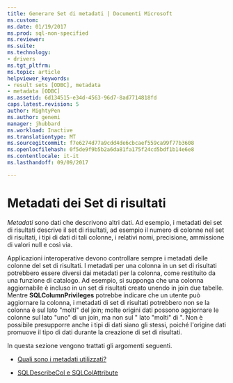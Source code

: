 ```yaml
---
title: Generare Set di metadati | Documenti Microsoft
ms.custom: 
ms.date: 01/19/2017
ms.prod: sql-non-specified
ms.reviewer: 
ms.suite: 
ms.technology:
- drivers
ms.tgt_pltfrm: 
ms.topic: article
helpviewer_keywords:
- result sets [ODBC], metadata
- metadata [ODBC]
ms.assetid: 6d134515-e34d-4563-96d7-8ad7714818fd
caps.latest.revision: 5
author: MightyPen
ms.author: genemi
manager: jhubbard
ms.workload: Inactive
ms.translationtype: MT
ms.sourcegitcommit: f7e6274d77a9cdd4de6cbcaef559ca99f77b3608
ms.openlocfilehash: 0f5de9f9b5b2a6da81fa175f24cd5bdf1b14e6e8
ms.contentlocale: it-it
ms.lasthandoff: 09/09/2017

---
```

# <a name="result-set-metadata"></a>Metadati dei Set di risultati
*Metadati* sono dati che descrivono altri dati. Ad esempio, i metadati dei set di risultati descrive il set di risultati, ad esempio il numero di colonne nel set di risultati, i tipi di dati di tali colonne, i relativi nomi, precisione, ammissione di valori null e così via.  
  
 Applicazioni interoperative devono controllare sempre i metadati delle colonne del set di risultati. I metadati per una colonna in un set di risultati potrebbero essere diversi dai metadati per la colonna, come restituito da una funzione di catalogo. Ad esempio, si supponga che una colonna aggiornabile è incluso in un set di risultati creato unendo in join due tabelle. Mentre **SQLColumnPrivileges** potrebbe indicare che un utente può aggiornare la colonna, i metadati di set di risultati potrebbero non se la colonna è sul lato "molti" del join; molte origini dati possono aggiornare le colonne sul lato "uno" di un join, ma non sul " lato "molti" di ". Non è possibile presupporre anche i tipi di dati siano gli stessi, poiché l'origine dati promuove il tipo di dati durante la creazione di set di risultati.  
  
 In questa sezione vengono trattati gli argomenti seguenti.  
  
-   [Quali sono i metadati utilizzati?](../../../odbc/reference/develop-app/how-is-metadata-used.md)  
  
-   [SQLDescribeCol e SQLColAttribute](../../../odbc/reference/develop-app/sqldescribecol-and-sqlcolattribute.md)

